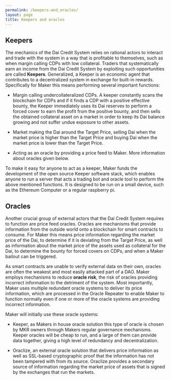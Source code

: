 ```yaml
---
permalink: /keepers-and_oracles/
layout: page
title: Keepers and oracles
---
```


## Keepers

The mechanics of the Dai Credit System relies on rational actors to interact and trade with the system in a way that is profitable to themselves, such as when margin calling CDPs with low collateral. Traders that systematically earn an income from the Dai Credit System by exploiting such opportunities are called **Keepers**. Generalized, a Keeper is an economic agent that contributes to a decentralized system in exchange for built-in rewards. Specifically for Maker this means performing several important functions:

* Margin calling undercollateralized CDPs. A keeper constantly scans the blockchain for CDPs and if it finds a CDP with a positive effective bounty, the Keeper immediately uses its Dai reserves to perform a forced cover to earn the profit from the positive bounty, and then sells the obtained collateral asset on a market in order to keep its Dai balance growing and not suffer undue exposure to other assets.

* Market making the Dai around the Target Price, selling Dai when the market price is higher than the Target Price and buying Dai when the market price is lower than the Target Price.

* Acting as an oracle by providing a price feed to Maker. More information about oracles given below.

To make it easy for anyone to act as a keeper, Maker funds the development of the open source Keeper software stack, which enables anyone to run a server that acts a trading bot and oracle tool to perform the above mentioned functions. It is designed to be run on a small device, such as the Ethereum Computer or a regular raspberry pi.

## Oracles

Another crucial group of external actors that the Dai Credit System requires to function are price feed oracles. Oracles are mechanisms that provide information from the outside world onto a blockchain for smart contracts to consume. For Maker this means price information regarding the market price of the Dai, to determine if it is deviating from the Target Price, as well as information about the market price of the assets used as collateral for the Dai, to determine the bounty for forced covers on CDPs, and when a Maker bailout can be triggered.

As smart contracts are unable to verify external data on their own, oracles are often the weakest and most easily attacked part of a DAO. Maker employs mechanisms to reduce **oracle risk**, the risk of oracles providing incorrect information to the detriment of the system. Most importantly, Maker uses multiple redundant oracle systems to deliver its price information, which are processed in the Oracle Repeater to enable Maker to function normally even if one or more of the oracle systems are providing incorrect information.

Maker will initially use these oracle systems:

* Keeper, as Makers in house oracle solution this type of oracle is chosen by MKR owners through Makers regular governance mechanisms. Keeper oracles will be cheap to run, and a large of them can provide data together, giving a high level of redundancy and decentralization.

* Oraclize, an external oracle solution that delivers price information as well as SSL-based cryptographic proof that the information has not been tampered with from its source. Oraclize provides a secondary source of information regarding the market price of assets that is signed by the exchanges that run the markets.
